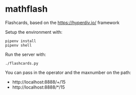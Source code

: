# mathflash

Flashcards, based on the https://hyperdiv.io/ framework

Setup the environment with:
```
pipenv install
pipenv shell
```
Run the server with:
```
./flashcards.py

```
You can pass in the operator and the maxnumber on the path:

* http://localhost:8888/+/15
* http://localhost:8888/*/15
